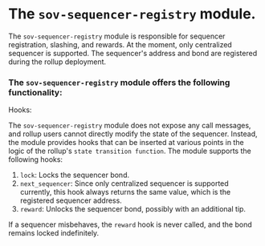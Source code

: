 # The `sov-sequencer-registry` module.

The `sov-sequencer-registry` module is responsible for sequencer registration, slashing, and rewards. At the moment, only centralized sequencer is supported. The sequencer's address and bond are registered during the rollup deployment.

### The `sov-sequencer-registry` module offers the following functionality:

Hooks:

The `sov-sequencer-registry` module does not expose any call messages, and rollup users cannot directly modify the state of the sequencer. Instead, the module provides hooks that can be inserted at various points in the logic of the rollup's `state transition function`. The module supports the following hooks:

1. `lock`: Locks the sequencer bond.
1. `next_sequencer`: Since only centralized sequencer is supported currently, this hook always returns the same value, which is the registered sequencer address.
1. `reward`: Unlocks the sequencer bond, possibly with an additional tip.

If a sequencer misbehaves, the `reward` hook is never called, and the bond remains locked indefinitely.
